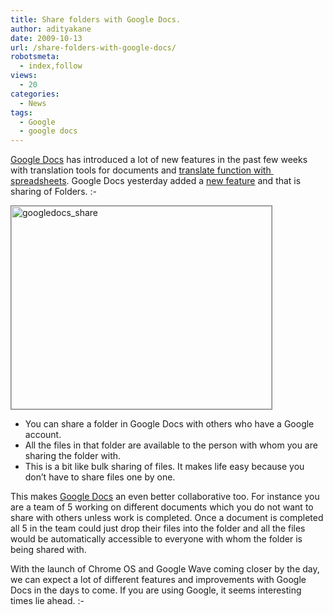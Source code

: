 ```yaml
---
title: Share folders with Google Docs.
author: adityakane
date: 2009-10-13
url: /share-folders-with-google-docs/
robotsmeta:
  - index,follow
views:
  - 20
categories:
  - News
tags:
  - Google
  - google docs
---
```

<a href="http://docs.google.com" onclick="_gaq.push(['_trackEvent', 'outbound-article', 'http://docs.google.com', 'Google Docs']);" >Google Docs</a> has introduced a lot of new features in the past few weeks with translation tools for documents and [translate function with  spreadsheets][1]. Google Docs yesterday added a <a href="http://googledocs.blogspot.com/2009/10/shared-folders-and-more-in-google-docs.html" onclick="_gaq.push(['_trackEvent', 'outbound-article', 'http://googledocs.blogspot.com/2009/10/shared-folders-and-more-in-google-docs.html', 'new feature']);" >new feature</a> and that is sharing of Folders. <img src="http://devilsworkshop.org/wp-includes/images/smilies/simple-smile.png" alt=":-)" class="wp-smiley" style="height: 1em; max-height: 1em;" />

<img class="alignnone size-full wp-image-15825" style="border: 1px solid grey" src="http://cdn.devilsworkshop.org/files/2009/10/googledocs_share.png" alt="googledocs_share" width="417" height="325" />

  * You can share a folder in Google Docs with others who have a Google account.
  * All the files in that folder are available to the person with whom you are sharing the folder with.
  * This is a bit like bulk sharing of files. It makes life easy because you don&#8217;t have to share files one by one.

This makes <a href="http://docs.google.com" onclick="_gaq.push(['_trackEvent', 'outbound-article', 'http://docs.google.com', 'Google Docs']);" >Google Docs</a> an even better collaborative too. For instance you are a team of 5 working on different documents which you do not want to share with others unless work is completed. Once a document is completed all 5 in the team could just drop their files into the folder and all the files would be automatically accessible to everyone with whom the folder is being shared with.

With the launch of Chrome OS and Google Wave coming closer by the day, we can expect a lot of different features and improvements with Google Docs in the days to come. If you are using Google, it seems interesting times lie ahead. <img src="http://devilsworkshop.org/wp-includes/images/smilies/simple-smile.png" alt=":-)" class="wp-smiley" style="height: 1em; max-height: 1em;" />

 [1]: http://devilsworkshop.org/google-docs-adds-translation-function-to-spreadsheets/
